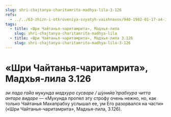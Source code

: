 ```yaml
---
slug: shri-chajtanya-charitamrita-madhya-lila-3-126
refs:
  - ../../63-zhizn-i-otkroveniya-svyatyh-vaishnavov/940-1982-01-17-a4-istoriya-achyutanandy-o-synovyah-advajty-achari.md
tags:
  - title: «Шри Чайтанья-чаритамрита», Мадхья-лила
    slug: shri-chajtanya-charitamrita-madhya-lila
  - title: «Шри Чайтанья-чаритамрита», Мадхья-лила 3.126
    slug: shri-chajtanya-charitamrita-madhya-lila-3-126
---
```


# «Шри Чайтанья-чаритамрита», Мадхья-лила 3.126

*эи пада га̄йа мукунда мадхура сусваре / ш́унийа̄ прабхура читта антаре видаре* — «Мукунда пропел эту строфу очень нежно, но, как только Чайтанья Махапрабху услышал ее, ум Его разорвался на части» («Шри Чайтанья-чаритамрита», Мадхья-лила, 3.126).
